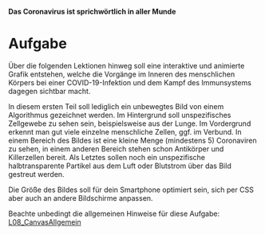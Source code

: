 **Das Coronavirus ist sprichwörtlich in aller Munde**

# Aufgabe
Über die folgenden Lektionen hinweg soll eine interaktive und animierte Grafik entstehen, welche die Vorgänge im Inneren des menschlichen Körpers bei einer COVID-19-Infektion und dem Kampf des Immunsystems dagegen sichtbar macht.  

In diesem ersten Teil soll lediglich ein unbewegtes Bild von einem Algorithmus gezeichnet werden. Im Hintergrund soll unspezifisches Zellgewebe zu sehen sein, beispielsweise aus der Lunge. Im Vordergrund erkennt man gut viele einzelne menschliche Zellen, ggf. im Verbund. In einem Bereich des Bildes ist eine kleine Menge (mindestens 5) Coronaviren zu sehen, in einem anderen Bereich stehen schon Antikörper und Killerzellen bereit. Als Letztes sollen noch ein unspezifische halbtransparente Partikel aus dem Luft oder Blutstrom über das Bild gestreut werden.

Die Größe des Bildes soll für dein Smartphone optimiert sein, sich per CSS aber auch an andere Bildschirme anpassen.

Beachte unbedingt die allgemeinen Hinweise für diese Aufgabe: [L08_CanvasAllgemein](L08_CanvasAllgemein)



